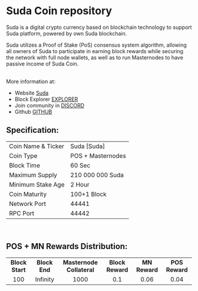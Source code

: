 <h1>Suda Coin repository</h1>
<p> Suda is a digital crypto currency based on blockchain technology to support Suda platform, powered by own Suda blockchain.<p>
<p> Suda utilizes a Proof of Stake (PoS) consensus system algorithm, allowing all owners of Suda to participate in earning block rewards while securing the network with full node wallets, as well as to run Masternodes to have passive income of Suda Coin.<p>

<br> More information at: <br>
 - Website [Suda](https://suda-tv.com)
 - Block Explorer [EXPLORER](http://104.155.183.25:3001/)
 - Join community in [DISCORD](https://discord.gg/u7sdY4b6Zb)
 - Github [GITHUB](https://github.com/SUDATV/suda)
  
  
<h2><strong>Specification:</strong></h2>
<table>
<tbody>
<tr>
<td>Coin Name & Ticker</td>
<td>Suda [Suda]</td>
</tr>
<tr>
<td>Coin Type</td>
<td>POS + Masternodes</td>
</tr>
<tr>
<td>Block Time</td>
<td>60 Sec</td>
</tr>
<tr>
<td>Maximum Supply</td>
<td>210 000 000 Suda</td>
</tr>
<tr>
<td>Minimum Stake Age</td>
<td>2 Hour</td>
</tr>
<tr>
<td>Coin Maturity</td>
<td>100+1 Block</td>
</tr>
<tr>
<td>Network Port</td>
<td>44441</td>
</tr>
<tr>
<td>RPC Port</td>
<td>44442</td>
</tr>
</tbody>
</table>

<br>
<h2><strong>POS + MN Rewards Distribution:</strong></h2>
<table border="0" width="600" cellspacing="2" cellpadding="2"><colgroup><col width="26" /><col width="106" /><col width="98" /><col width="126" /><col width="130" /><col width="118" /></colgroup>
<tbody>
<tr>
<td class="xl65" style="width: 120px; text-align: center;"><strong>Block Start</strong></td>
<td class="xl65" style="width: 120px; text-align: center;"><strong>Block End</strong></td>
<td class="xl65" style="width: 180px; text-align: center;"><strong>Masternode Collateral</strong></td>
<td class="xl65" style="width: 120px; text-align: center;"><strong>Block Reward</strong></td>
<td class="xl65" style="width: 120px; text-align: center;"><strong>MN Reward</strong></td>
<td class="xl66" style="width: 120px; text-align: center;"><strong>POS Reward</strong></td>
</tr>
<tr>
<td class="xl65" style="width: 120px; text-align: center;">100</td>
<td class="xl65" style="width: 120px; text-align: center;">Infinity</td>
<td class="xl65" style="width: 180px; text-align: center;">1000</td>
<td class="xl65" style="width: 120px; text-align: center;">0.1</td>
<td class="xl65" style="width: 120px; text-align: center;">0.06</td>
<td class="xl66" style="width: 120px; text-align: center;">0.04</td>
</tr>
</tbody>
</table>
